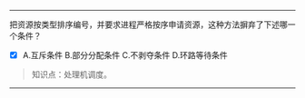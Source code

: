 ---
把资源按类型排序编号，并要求进程严格按序申请资源，这种方法摒弃了下述哪一个条件？
- [x] A.互斥条件 B.部分分配条件 C.不剥夺条件 D.环路等待条件

> 知识点：处理机调度。

---